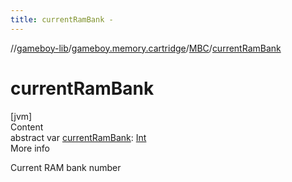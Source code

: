 ```yaml
---
title: currentRamBank -
---
```

//[gameboy-lib](../../index.md)/[gameboy.memory.cartridge](../index.md)/[MBC](index.md)/[currentRamBank](current-ram-bank.md)



# currentRamBank  
[jvm]  
Content  
abstract var [currentRamBank](current-ram-bank.md): [Int](https://kotlinlang.org/api/latest/jvm/stdlib/kotlin/-int/index.html)  
More info  


Current RAM bank number

  



